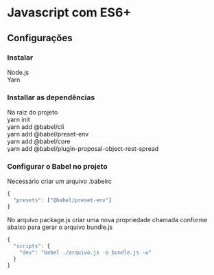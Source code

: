 # Javascript com ES6+

## Configurações

### Instalar </br>
Node.js </br>
Yarn

### Installar as dependências </br>
Na raiz do projeto </br>
yarn init </br>
yarn add @babel/cli </br>
yarn add @babel/preset-env </br>
yarn add @babel/core </br>
yarn add @babel/plugin-proposal-object-rest-spread </br>

### Configurar o Babel no projeto </br>
Necessário criar um arquivo .babelrc </br>

```js
{
  "presets": ["@babel/preset-env"]
}
```

No arquivo package.js criar uma nova propriedade chamada conforme abaixo para gerar o arquivo bundle.js

```js
{
  "scripts": {
    "dev": "babel ./arquivo.js -o bundle.js -w"
  }
}
```
